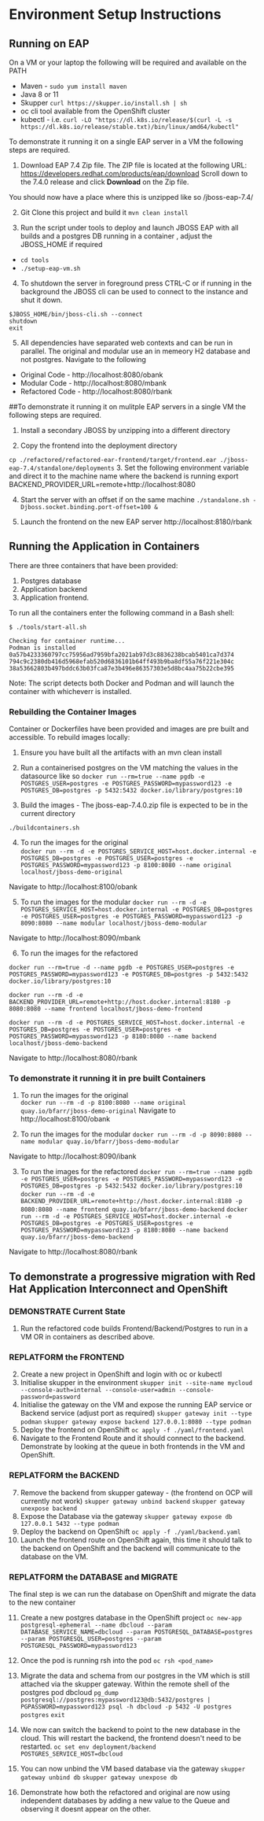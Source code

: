 # Environment Setup Instructions

## Running on EAP

On a VM or your laptop the following will be required and available on the PATH

- Maven - ```sudo yum install maven```
- Java 8 or 11
- Skupper ```curl https://skupper.io/install.sh | sh```
- oc cli tool available from the OpenShift cluster 
- kubectl  - i.e. ```curl -LO "https://dl.k8s.io/release/$(curl -L -s https://dl.k8s.io/release/stable.txt)/bin/linux/amd64/kubectl"```

To demonstrate it running it on a single EAP server in a VM the following steps are required.

1. Download EAP 7.4 Zip file. The ZIP file is located at the following URL: https://developers.redhat.com/products/eap/download
Scroll down to the 7.4.0 release and click **Download** on the Zip file. 

You should now have a place where this is unzipped like so
/jboss-eap-7.4/

2. Git Clone this project and build it
```mvn clean install```  

3. Run the script under tools to deploy and launch JBOSS EAP with all builds and a postgres DB running in a container , adjust the JBOSS_HOME if required
- ```cd tools```
- ```./setup-eap-vm.sh```

4. To shutdown the server in foreground press CTRL-C or if running in the background the JBOSS cli can be used to connect to the instance and shut it down.

```$JBOSS_HOME/bin/jboss-cli.sh --connect```  
```shutdown```  
```exit```

5. All dependencies have separated web contexts and can be run in parallel. The original and modular use an in memeory H2 database and not postgres.
Navigate to the following
- Original Code - http://localhost:8080/obank
- Modular Code - http://localhost:8080/mbank
- Refactored Code - http://localhost:8080/rbank

##To demonstrate it running it on mulitple EAP servers in a single VM the following steps are required.

1. Install a secondary JBOSS by unzipping into a different directory

2. Copy the frontend into the deployment directory

```cp ./refactored/refactored-ear-frontend/target/frontend.ear ./jboss-eap-7.4/standalone/deployments``` 
3. Set the following environment variable and direct it to the machine name where the backend is running
export BACKEND_PROVIDER_URL=remote+http://localhost:8080

4. Start the server with an offset if on the same machine 
```./standalone.sh -Djboss.socket.binding.port-offset=100 &```

5. Launch the frontend on the new EAP server
http://localhost:8180/rbank


## Running the Application in Containers

There are three containers that have been provided:
1. Postgres database
2. Application backend
3. Application frontend.

To run all the containers enter the following command in a Bash shell:
```
$ ./tools/start-all.sh 

Checking for container runtime...
Podman is installed
0a57b4233360797cc75956ad7959bfa2021ab97d3c8836238bcab5401ca7d374
794c9c2380db416d5968efab520d6836101b64ff493b9ba8df55a76f221e304c
38a53662803b497bddc63b03fca87e3b496e86357303e5d8bc4aa75b22cbe395
```

Note: The script detects both Docker and Podman and will launch the container with whicheverr is installed.

### Rebuilding the Container Images
Container or Dockerfiles have been provided and images are pre built and accessible. To rebuild images locally:  
1. Ensure you have built all the artifacts with an mvn clean install

2. Run a containerised postgres on the VM matching the values in the datasource like so
```docker run --rm=true --name pgdb -e POSTGRES_USER=postgres -e POSTGRES_PASSWORD=mypassword123 -e POSTGRES_DB=postgres -p 5432:5432 docker.io/library/postgres:10```

3. Build the images - The jboss-eap-7.4.0.zip file is expected to be in the current directory

```./buildcontainers.sh```

4. To run the images for the original  
```docker run --rm -d -e POSTGRES_SERVICE_HOST=host.docker.internal -e POSTGRES_DB=postgres -e POSTGRES_USER=postgres -e POSTGRES_PASSWORD=mypassword123 -p 8100:8080 --name original localhost/jboss-demo-original```

Navigate to http://localhost:8100/obank

5. To run the images for the modular 
```docker run --rm -d -e POSTGRES_SERVICE_HOST=host.docker.internal -e POSTGRES_DB=postgres -e POSTGRES_USER=postgres -e POSTGRES_PASSWORD=mypassword123 -p 8090:8080 --name modular localhost/jboss-demo-modular```

Navigate to http://localhost:8090/mbank

6. To run the images for the refactored

```docker run --rm=true -d --name pgdb -e POSTGRES_USER=postgres -e POSTGRES_PASSWORD=mypassword123 -e POSTGRES_DB=postgres -p 5432:5432 docker.io/library/postgres:10```

```docker run --rm -d -e BACKEND_PROVIDER_URL=remote+http://host.docker.internal:8180 -p 8080:8080 --name frontend localhost/jboss-demo-frontend```

```docker run --rm -d -e POSTGRES_SERVICE_HOST=host.docker.internal -e POSTGRES_DB=postgres -e POSTGRES_USER=postgres -e POSTGRES_PASSWORD=mypassword123 -p 8180:8080 --name backend localhost/jboss-demo-backend```

Navigate to http://localhost:8080/rbank

### To demonstrate it running it in pre built Containers

1. To run the images for the original  
```docker run --rm -d -p 8100:8080 --name original quay.io/bfarr/jboss-demo-original```
Navigate to http://localhost:8100/obank

2. To run the images for the modular 
```docker run --rm -d -p 8090:8080 --name modular quay.io/bfarr/jboss-demo-modular```

Navigate to http://localhost:8090/ibank

3. To run the images for the refactored
```docker run --rm=true --name pgdb -e POSTGRES_USER=postgres -e POSTGRES_PASSWORD=mypassword123 -e POSTGRES_DB=postgres -p 5432:5432 docker.io/library/postgres:10```
```docker run --rm -d -e BACKEND_PROVIDER_URL=remote+http://host.docker.internal:8180 -p 8080:8080 --name frontend quay.io/bfarr/jboss-demo-backend```
```docker run --rm -d -e POSTGRES_SERVICE_HOST=host.docker.internal -e POSTGRES_DB=postgres -e POSTGRES_USER=postgres -e POSTGRES_PASSWORD=mypassword123 -p 8180:8080 --name backend quay.io/bfarr/jboss-demo-backend```

Navigate to http://localhost:8080/rbank


## To demonstrate a progressive migration with Red Hat Application Interconnect and OpenShift

### DEMONSTRATE Current State
1. Run the refactored code builds Frontend/Backend/Postgres to run in a VM OR in containers as described above.


### REPLATFORM the FRONTEND
2. Create a new project in OpenShift and login with oc or kubectl
3. Initialise skupper in the environment
```skupper init --site-name mycloud  --console-auth=internal --console-user=admin --console-password=password```
4. Initialise the gateway on the VM and expose the running EAP service or Backend service (adjust port as required)
```skupper gateway init --type podman```
```skupper gateway expose backend 127.0.0.1:8080 --type podman```
5. Deploy the frontend on OpenShift
```oc apply -f ./yaml/frontend.yaml```
6. Navigate to the Frontend Route and it should connect to the backend. Demonstrate by looking at the queue in both frontends in the VM and OpenShift. 

### REPLATFORM the BACKEND
7. Remove the backend from skupper gateway - (the frontend on OCP will currently not work)
```skupper gateway unbind backend```
```skupper gateway unexpose backend```
8. Expose the Database via the gateway
```skupper gateway expose db 127.0.0.1 5432 --type podman```
9. Deploy the backend on OpenShift
```oc apply -f ./yaml/backend.yaml```
10. Launch the frontend route on OpenShift again, this time it should talk to the backend on OpenShift and the backend will communicate to the database on the VM.

### REPLATFORM the DATABASE and MIGRATE
The final step is we can run the database on OpenShift and migrate the data to the new container

11. Create a new postgres database in the OpenShift project
```oc new-app postgresql-ephemeral --name dbcloud --param DATABASE_SERVICE_NAME=dbcloud --param POSTGRESQL_DATABASE=postgres --param POSTGRESQL_USER=postgres --param POSTGRESQL_PASSWORD=mypassword123```
12. Once the pod is running rsh into the pod
```oc rsh <pod_name>```
13. Migrate the data and schema from our postgres in the VM which is still attached via the skupper gateway. Within the remote shell of the postgres pod dbcloud
```pg_dump postgresql://postgres:mypassword123@db:5432/postgres | PGPASSWORD=mypassword123 psql -h dbcloud -p 5432 -U postgres postgres```
```exit```
14. We now can switch the backend to point to the new database in the cloud. This will restart the backend, the frontend doesn't need to be restarted.
```oc set env deployment/backend POSTGRES_SERVICE_HOST=dbcloud```

15. You can now unbind the VM based database via the gateway
```skupper gateway unbind db```
```skupper gateway unexpose db```

16. Demonstrate how both the refactored and original are now using independent databases by adding a new value to the Queue and observing it doesnt appear on the other.
